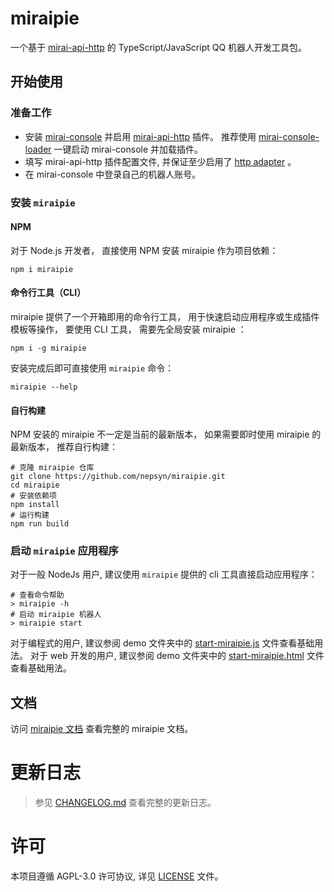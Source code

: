 # miraipie

一个基于 [mirai-api-http](https://github.com/project-mirai/mirai-api-http) 的 TypeScript/JavaScript QQ 机器人开发工具包。

## 开始使用

### 准备工作

- 安装 [mirai-console](https://github.com/mamoe/mirai-console)
  并启用 [mirai-api-http](https://github.com/project-mirai/mirai-api-http) 插件。
  推荐使用 [mirai-console-loader](https://github.com/iTXTech/mirai-console-loader) 一键启动 mirai-console 并加载插件。
- 填写 mirai-api-http 插件配置文件, 并保证至少启用了 [http adapter](https://github.com/project-mirai/mirai-api-http#adapter) 。
- 在 mirai-console 中登录自己的机器人账号。

### 安装 `miraipie`

#### NPM

对于 Node.js 开发者， 直接使用 NPM 安装 miraipie 作为项目依赖：

```shell
npm i miraipie
```

#### 命令行工具（CLI）

miraipie 提供了一个开箱即用的命令行工具， 用于快速启动应用程序或生成插件模板等操作， 要使用 CLI 工具， 需要先全局安装 miraipie ：

```shell
npm i -g miraipie
```

安装完成后即可直接使用 `miraipie` 命令：

```shell
miraipie --help
```

#### 自行构建

NPM 安装的 miraipie 不一定是当前的最新版本， 如果需要即时使用 miraipie 的最新版本， 推荐自行构建：

```shell
# 克隆 miraipie 仓库
git clone https://github.com/nepsyn/miraipie.git
cd miraipie
# 安装依赖项
npm install
# 运行构建
npm run build
```

### 启动 `miraipie` 应用程序

对于一般 NodeJs 用户, 建议使用 `miraipie` 提供的 cli 工具直接启动应用程序：

```shell
# 查看命令帮助
> miraipie -h
# 启动 miraipie 机器人
> miraipie start
```

对于编程式的用户, 建议参阅 demo 文件夹中的 [start-miraipie.js](demo/start-miraipie.js) 文件查看基础用法。
对于 web 开发的用户, 建议参阅 demo 文件夹中的 [start-miraipie.html](demo/start-miraipie.html) 文件查看基础用法。

## 文档

访问 [miraipie 文档](https://nepsyn.github.io/miraipie/) 查看完整的 miraipie 文档。

# 更新日志

> 参见 [CHANGELOG.md](CHANGELOG.md) 查看完整的更新日志。

# 许可

本项目遵循 AGPL-3.0 许可协议, 详见 [LICENSE](LICENSE) 文件。
